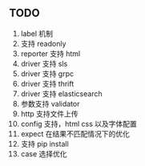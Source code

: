 ## TODO

1. label 机制
2. 支持 readonly
3. reporter 支持 html
4. driver 支持 sls
6. driver 支持 grpc
7. driver 支持 thrift
9. driver 支持 elasticsearch
10. 参数支持 validator
12. http 支持文件上传
14. config 支持，html css 以及字体配置
16. expect 在结果不匹配情况下的优化
17. 支持 pip install
18. case 选择优化
